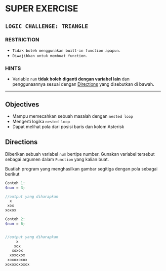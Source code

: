 # SUPER EXERCISE
## `LOGIC CHALLENGE: TRIANGLE`

### RESTRICTION

- `Tidak boleh menggunakan built-in function apapun.`
- `Diwajibkan untuk membuat function.`

### HINTS

- Variable `num` __tidak boleh diganti dengan variabel lain__ dan penggunaannya sesuai dengan [Directions](#directions) yang disebutkan di bawah.

---

## Objectives

- Mampu memecahkan sebuah masalah dengan `nested loop`
- Mengerti logika `nested loop`
- Dapat melihat pola dari posisi baris dan kolom Asterisk

## Directions

Diberikan sebuah variabel `num` bertipe number. Gunakan variabel tersebut sebagai argumen dalam `Function` yang kalian buat.

Buatlah program yang menghasilkan gambar segitiga dengan pola sebagai berikut

```php
Contoh 1:
$num = 3;

//output yang diharapkan
  x
 xox
xoxox

Contoh 2:
$num = 6;


//output yang diharapkan
     x
    xox
   xoxox
  xoxoxox
 xoxoxoxox
xoxoxoxoxox
```
